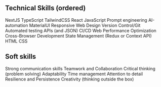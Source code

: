 ## Technical Skills (ordered)
NextJS
TypeScript
TailwindCSS
React
JavaScript
Prompt engineering
AI-automation
MaterialUI
Responsive Web Design
Version Control/Git
Automated testing
APIs (and JSON)
CI/CD
Web Performance Optimization
Cross-Browser Development
State Management (Redux or Context API)
HTML
CSS

## Soft skills
Strong communication skills
Teamwork and Collaboration
Critical thinking (problem solving)
Adaptability
Time management
Attention to detail
Resilience and Persistence
Creativity (thinking outside the box)